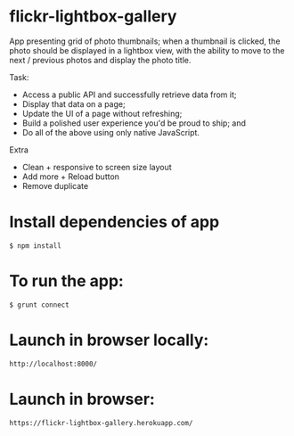 # flickr-lightbox-gallery
App presenting grid of photo thumbnails; when a thumbnail is clicked, the photo should be displayed in a lightbox view, with the ability to move to the next / previous photos and display the photo title.

Task:
- Access a public API and successfully retrieve data from it;
- Display that data on a page;
- Update the UI of a page without refreshing;
- Build a polished user experience you'd be proud to ship; and
- Do all of the above using only native JavaScript.

Extra
- Clean + responsive to screen size layout
- Add more + Reload button
- Remove duplicate

# Install dependencies of app
    $ npm install

# To run the app:
    $ grunt connect

# Launch in browser locally:
    http://localhost:8000/

# Launch in browser:
    https://flickr-lightbox-gallery.herokuapp.com/
